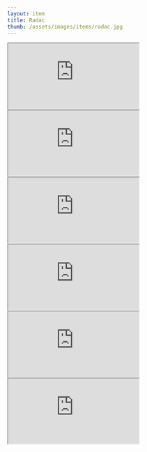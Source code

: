 ```yaml
---
layout: item
title: Radac
thumb: /assets/images/items/radac.jpg
---
```

<iframe onload="" src="http://magic-items.herokuapp.com/item/embed/1"></iframe>
<iframe onload="" src="http://magic-items.herokuapp.com/item/embed/57"></iframe>
<iframe onload="" src="http://magic-items.herokuapp.com/item/embed/136"></iframe>

<iframe onload="" src="http://magic-items.herokuapp.com/item/embed/104"></iframe>
<iframe onload="" src="http://magic-items.herokuapp.com/item/embed/137"></iframe>
<iframe onload="" src="http://magic-items.herokuapp.com/item/embed/138"></iframe>

